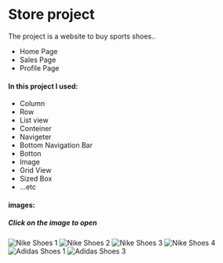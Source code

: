 # Store project

The project is a website to buy sports shoes..
* Home Page 
* Sales Page 
* Profile Page

#### In this project I used:
- Column
- Row
- List view
- Conteiner
- Navigeter
- Bottom Navigation Bar
- Botton
- Image
- Grid View
- Sized Box
- ...etc




#### images:

##### Click on the image to open
![Nike Shoes 1](https://encrypted-tbn0.gstatic.com/images?q=tbn:ANd9GcTDOKoYvSvU_3DoJrFcqEnVfgaeKvM72aSALQ&usqp=CAU)
![Nike Shoes 2](https://encrypted-tbn0.gstatic.com/images?q=tbn:ANd9GcSdblCzseG59_5QJv7VV7dgdV_S_kzFLL7otw&usqp=CAU)
![Nike Shoes 3](https://encrypted-tbn0.gstatic.com/images?q=tbn:ANd9GcSN0uFYlCV-pbGpsLHXtZ3ruGg9K_Qz0Al0iPesNjt211Pfw-qkK8KtwufuiDW1sg7brE4&usqp=CAU)
![Nike Shoes 4](https://encrypted-tbn0.gstatic.com/images?q=tbn:ANd9GcQq9OKjZV54sZeKeDcUD8SrhNPe-prc9Y-uDw&usqp=CAU)
![Adidas Shoes 1](https://encrypted-tbn0.gstatic.com/images?q=tbn:ANd9GcRan6VeQaehgPSF2TiUGKM3WnNCxqWeh1nevA&usqp=CAU)
![Adidas Shoes 3](https://assets.adidas.com/images/w_600,f_auto,q_auto/249ddf9b33e9411f949aaba60161b365_9366/Puremotion_Shoes_Grey_FW8667_01_standard.jpg)
